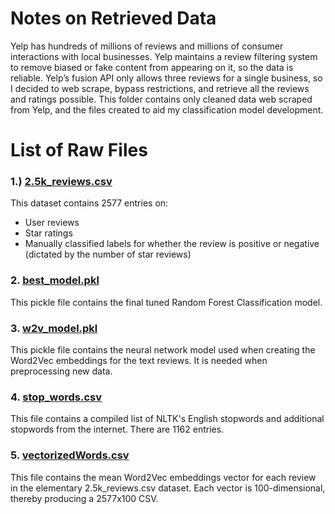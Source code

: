 # Notes on Retrieved Data

Yelp has hundreds of millions of reviews and millions of consumer interactions with local businesses. Yelp maintains a review filtering system to remove biased or 
fake content from appearing on it, so the data is reliable. Yelp’s fusion API only allows three reviews for a single business, so I decided to web scrape, bypass 
restrictions, and retrieve all the reviews and ratings possible. This folder contains only cleaned data web scraped from Yelp, and the files created to aid my 
classification model development.

# List of Raw Files

### 1.) [**2.5k_reviews.csv**](https://github.com/JSapun/YelpReviewClassification/blob/main/Data/2.5k_reviews.csv)
This dataset contains 2577 entries on: 
* User reviews
* Star ratings
* Manually classified labels for whether the review is positive or negative (dictated by the number of star reviews)

### 2. [**best_model.pkl**](https://github.com/JSapun/YelpReviewClassification/blob/main/Data/best_model.pkl)
This pickle file contains the final tuned Random Forest Classification model.

### 3. [**w2v_model.pkl**](https://github.com/JSapun/YelpReviewClassification/blob/main/Data/w2v_model.pkl)
This pickle file contains the neural network model used when creating the Word2Vec embeddings for the text reviews. It is needed when preprocessing new data.

### 4. [**stop_words.csv**](https://github.com/JSapun/YelpReviewClassification/blob/main/Data/stop_words.csv)
This file contains a compiled list of NLTK's English stopwords and additional stopwords from the internet. There are 1162 entries.

### 5. [**vectorizedWords.csv**](https://github.com/JSapun/YelpReviewClassification/blob/main/Data/vectorizedWords.csv)
This file contains the mean Word2Vec embeddings vector for each review in the elementary 2.5k_reviews.csv dataset. Each vector is 100-dimensional, thereby producing a 2577x100 CSV.
